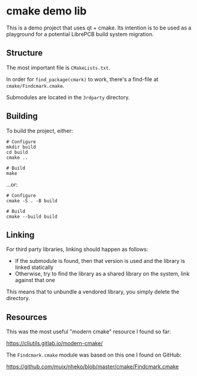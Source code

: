 # cmake demo lib

This is a demo project that uses qt + cmake. Its intention is to be used as a
playground for a potential LibrePCB build system migration.


## Structure

The most important file is `CMakeLists.txt`.

In order for `find_package(cmark)` to work, there's a find-file at
`cmake/Findcmark.cmake`.

Submodules are located in the `3rdparty` directory.


## Building

To build the project, either:

    # Configure
    mkdir build
    cd build
    cmake ..

    # Build
    make

...or:

    # Configure
    cmake -S . -B build

    # Build
    cmake --build build


## Linking

For third party libraries, linking should happen as follows:

- If the submodule is found, then that version is used and the library is
  linked statically
- Otherwise, try to find the library as a shared library on the system, link
  against that one

This means that to unbundle a vendored library, you simply delete the
directory.


## Resources

This was the most useful "modern cmake" resource I found so far:

https://cliutils.gitlab.io/modern-cmake/

The `Findcmark.cmake` module was based on this one I found on GitHub:

https://github.com/mujx/nheko/blob/master/cmake/Findcmark.cmake

